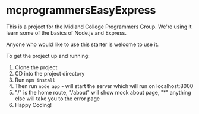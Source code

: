 # mcprogrammersEasyExpress
This is a project for the Midland College Programmers Group. We're using it learn some of the basics of Node.js and Express. 

Anyone who would like to use this starter is welcome to use it. 

To get the project up and running:
1) Clone the project
2) CD into the project directory
3) Run `npm install`
4) Then run `node app` - will start the server which will run on localhost:8000
5) "/" is the home route, "/about" will show mock about page, "*" anything else will take you to the error page
6) Happy Coding!
